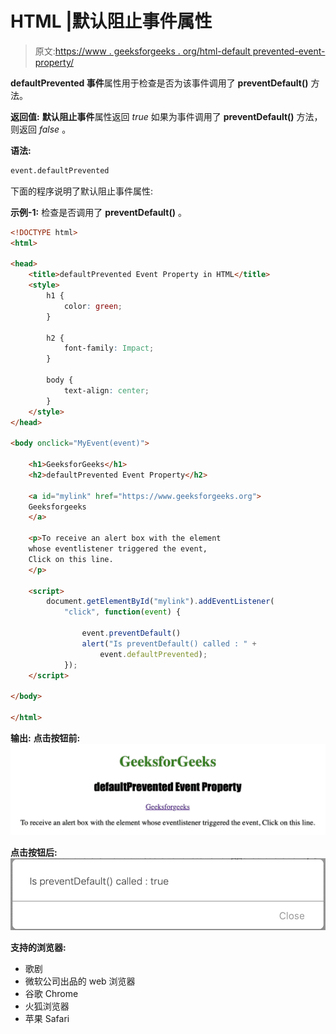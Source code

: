 # HTML |默认阻止事件属性

> 原文:[https://www . geeksforgeeks . org/html-default prevented-event-property/](https://www.geeksforgeeks.org/html-defaultprevented-event-property/)

**defaultPrevented 事件**属性用于检查是否为该事件调用了 **preventDefault()** 方法。

**返回值:**
**默认阻止事件**属性返回 *true* 如果为事件调用了 **preventDefault()** 方法，则返回 *false* 。

**语法:**

```html
event.defaultPrevented
```

下面的程序说明了默认阻止事件属性:

**示例-1:** 检查是否调用了 **preventDefault()** 。

```html
<!DOCTYPE html>
<html>

<head>
    <title>defaultPrevented Event Property in HTML</title>
    <style>
        h1 {
            color: green;
        }

        h2 {
            font-family: Impact;
        }

        body {
            text-align: center;
        }
    </style>
</head>

<body onclick="MyEvent(event)">

    <h1>GeeksforGeeks</h1>
    <h2>defaultPrevented Event Property</h2>

    <a id="mylink" href="https://www.geeksforgeeks.org">
    Geeksforgeeks
    </a>

    <p>To receive an alert box with the element
    whose eventlistener triggered the event, 
    Click on this line.
    </p>

    <script>
        document.getElementById("mylink").addEventListener(
            "click", function(event) {

                event.preventDefault()
                alert("Is preventDefault() called : " + 
                    event.defaultPrevented);
            });
    </script>

</body>

</html>                    
```

**输出:**
**点击按钮前:**
![](img/d4ecef4c4ad151fb9703321042c3333d.png)

**点击按钮后:**
![](img/3f5ab4365470a25761baf275e84bbb54.png)

**支持的浏览器:**

*   歌剧
*   微软公司出品的 web 浏览器
*   谷歌 Chrome
*   火狐浏览器
*   苹果 Safari